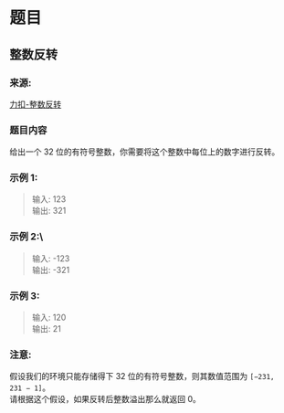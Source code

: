 # 题目

## 整数反转

### 来源:

[力扣-整数反转](https://leetcode-cn.com/problems/reverse-integer/)

### 题目内容 

给出一个 32 位的有符号整数，你需要将这个整数中每位上的数字进行反转。<br/>

### 示例 1:

> 输入: 123<br/>
> 输出: 321<br/>

### 示例 2:\

> 输入: -123<br/>
> 输出: -321<br/>

### 示例 3:

> 输入: 120<br/>
> 输出: 21<br/>

### 注意:

假设我们的环境只能存储得下 32 位的有符号整数，则其数值范围为 `[−231,  231 − 1]`。<br/>
请根据这个假设，如果反转后整数溢出那么就返回 0。
